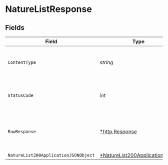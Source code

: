 # NatureListResponse


## Fields

| Field                                                                                    | Type                                                                                     | Required                                                                                 | Description                                                                              |
| ---------------------------------------------------------------------------------------- | ---------------------------------------------------------------------------------------- | ---------------------------------------------------------------------------------------- | ---------------------------------------------------------------------------------------- |
| `ContentType`                                                                            | *string*                                                                                 | :heavy_check_mark:                                                                       | HTTP response content type for this operation                                            |
| `StatusCode`                                                                             | *int*                                                                                    | :heavy_check_mark:                                                                       | HTTP response status code for this operation                                             |
| `RawResponse`                                                                            | [*http.Response](https://pkg.go.dev/net/http#Response)                                   | :heavy_minus_sign:                                                                       | Raw HTTP response; suitable for custom response parsing                                  |
| `NatureList200ApplicationJSONObject`                                                     | [*NatureList200ApplicationJSON](../../models/operations/naturelist200applicationjson.md) | :heavy_minus_sign:                                                                       | OK                                                                                       |